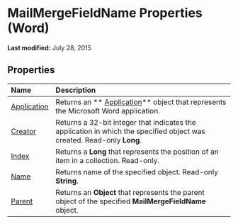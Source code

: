 
# MailMergeFieldName Properties (Word)

 **Last modified:** July 28, 2015


## Properties



|**Name**|**Description**|
|:-----|:-----|
| [Application](f3d5955b-993d-0383-fa31-b6d9c2757ea9.md)|Returns an  ** [Application](d1cf6f8f-4e88-bf01-93b4-90a83f79cb44.md)** object that represents the Microsoft Word application.|
| [Creator](f9dc1f70-2878-00ec-2c41-59a9be7ed954.md)|Returns a 32-bit integer that indicates the application in which the specified object was created. Read-only  **Long**.|
| [Index](562692c8-36af-22e4-0542-2ca70e1f0ef9.md)|Returns a  **Long** that represents the position of an item in a collection. Read-only.|
| [Name](68000e67-c1cd-bdd0-3e85-eb5098b7f785.md)|Returns name of the specified object. Read-only  **String**.|
| [Parent](da69df66-6279-bca0-4dd8-b1ed96bb11fc.md)|Returns an  **Object** that represents the parent object of the specified **MailMergeFieldName** object.|
